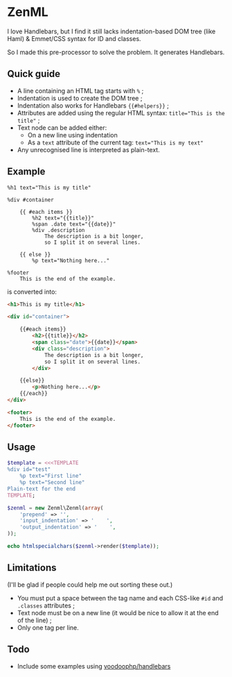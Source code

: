 ZenML
=====

I love Handlebars, but I find it still lacks indentation-based DOM tree (like Haml) & Emmet/CSS syntax for ID and classes.

So I made this pre-processor to solve the problem. It generates Handlebars.

Quick guide
-----------

* A line containing an HTML tag starts with `%` ;
* Indentation is used to create the DOM tree ;
* Indentation also works for Handlebars `{{#helpers}}` ;
* Attributes are added using the regular HTML syntax: `title="This is the title"` ;
* Text node can be added either:
  * On a new line using indentation
  * As a `text` attribute of the current tag: `text="This is my text"`
* Any unrecognised line is interpreted as plain-text.

Example
-------

```
%h1 text="This is my title"

%div #container

    {{ #each items }}
        %h2 text="{{title}}"
        %span .date text="{{date}}"
        %div .description
            The description is a bit longer,
            so I split it on several lines.

    {{ else }}
        %p text="Nothing here..."

%footer
    This is the end of the example.
```

is converted into:

```html
<h1>This is my title</h1>

<div id="container">

    {{#each items}}
        <h2>{{title}}</h2>
        <span class="date">{{date}}</span>
        <div class="description">
            The description is a bit longer,
            so I split it on several lines.
        </div>

    {{else}}
        <p>Nothing here...</p>
    {{/each}}
</div>

<footer>
    This is the end of the example.
</footer>
```


Usage
-----

```php
$template = <<<TEMPLATE
%div id="test"
    %p text="First line"
    %p text="Second line"
Plain-text for the end
TEMPLATE;

$zenml = new Zenml\Zenml(array(
    'prepend' => '',
    'input_indentation' => '    ',
    'output_indentation' => '    ',
));

echo htmlspecialchars($zenml->render($template));
```

Limitations
-----------

(I'll be glad if people could help me out sorting these out.)

* You must put a space between the tag name and each CSS-like `#id` and `.classes` attributes ;
* Text node must be on a new line (it would be nice to allow it at the end of the line) ;
* Only one tag per line.


Todo
----

* Include some examples using [voodoophp/handlebars](https://www.github.com/mardix/Handlebars)

